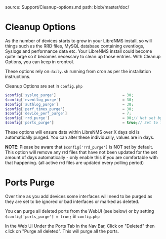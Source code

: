 source: Support/Cleanup-options.md
path: blob/master/doc/

# Cleanup Options

As the number of devices starts to grow in your LibreNMS install, so
will things such as the RRD files, MySQL database containing
eventlogs, Syslogs and performance data etc. Your LibreNMS install
could become quite large so it becomes necessary to clean up those
entries. With Cleanup Options, you can keep in crontrol.

These options rely on ```daily.sh``` running from cron as per the installation instructions.

Cleanup Options are set in ```config.php```

```php
$config['syslog_purge']                              = 30;
$config['eventlog_purge']                            = 30;
$config['authlog_purge']                             = 30;
$config['perf_times_purge']                          = 30;
$config['device_perf_purge']                         = 7;
$config['rrd_purge']                                 = 90;// Not set by default
$config['ports_purge']                               = true;// Set to false by default
```

These options will ensure data within LibreNMS over X days old is
automatically purged. You can alter these individually, values are in
days.

**NOTE**: Please be aware that ```$config['rrd_purge']``` is NOT set
by default. This option will remove any rrd files that have not been
updated for the set amount of days automatically - only enable this if
you are comfortable with that happening. (all active rrd files are
updated every polling period)

# Ports Purge

Over time as you add devices some interfaces will need to be purged as
they are set to be ignored or bad interfaces or marked as deleted.

You can purge all deleted ports from the WebUI (see below) or by
setting `$config['ports_purge'] = true;` in `config.php`

In the Web UI Under the Ports Tab in the Nav Bar, Click on "Deleted"
then click on "Purge all deleted". This will purge all the ports.
